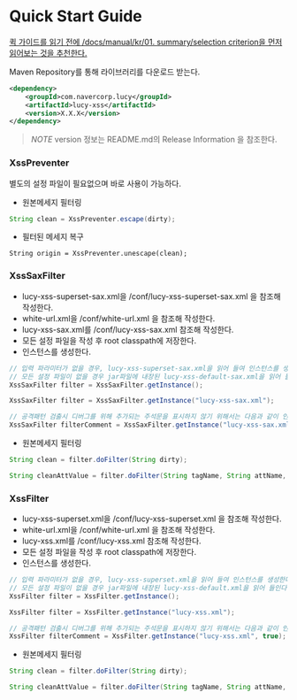# Quick Start Guide

[퀵 가이드를 읽기 전에 /docs/manual/kr/01. summary/selection criterion을 먼저 읽어보는 것을 추천한다.](https://github.com/naver/lucy-xss-filter/blob/master/docs/manual/kr/01.%20summary/1.3%20selection%20criterion.md)

Maven Repository를 통해 라이브러리를 다운로드 받는다. 
```xml
<dependency>
	<groupId>com.navercorp.lucy</groupId>
	<artifactId>lucy-xss</artifactId>
	<version>X.X.X</version>      
</dependency>
```

> _NOTE_ version 정보는 README.md의 Release Information 을 참조한다.


### XssPreventer

별도의 설정 파일이 필요없으며 바로 사용이 가능하다. 

-  원본메세지 필터링 
```JAVA
String clean = XssPreventer.escape(dirty);
```

- 필터된 메세지 복구
```
String origin = XssPreventer.unescape(clean);
```

### XssSaxFilter

- lucy-xss-superset-sax.xml을 /conf/lucy-xss-superset-sax.xml 을 참조해 작성한다. 
- white-url.xml을 /conf/white-url.xml 을 참조해 작성한다. 
- lucy-xss-sax.xml를 /conf/lucy-xss-sax.xml 참조해 작성한다. 
- 모든 설정 파일을 작성 후 root classpath에 저장한다. 
- 인스턴스를 생성한다.

```JAVA
// 입력 파라미터가 없을 경우, lucy-xss-superset-sax.xml을 읽어 들여 인스턴스를 생성한다.
// 모든 설정 파일이 없을 경우 jar파일에 내장된 lucy-xss-default-sax.xml을 읽어 들인다.
XssSaxFilter filter = XssSaxFilter.getInstance();
```

```JAVA
XssSaxFilter filter = XssSaxFilter.getInstance("lucy-xss-sax.xml");
```

```JAVA
// 공격패턴 검출시 디버그를 위해 추가되는 주석문을 표시하지 않기 위해서는 다음과 같이 인스턴스를 생성한다.
XssSaxFilter filterComment = XssSaxFilter.getInstance("lucy-xss-sax.xml", true);
```

-  원본메세지 필터링 
```JAVA
String clean = filter.doFilter(String dirty);
```

```JAVA
String cleanAttValue = filter.doFilter(String tagName, String attName, String dirtyAttValue);
```

### XssFilter

- lucy-xss-superset.xml을 /conf/lucy-xss-superset.xml 을 참조해 작성한다. 
- white-url.xml을 /conf/white-url.xml 을 참조해 작성한다. 
- lucy-xss.xml를 /conf/lucy-xss.xml 참조해 작성한다. 
- 모든 설정 파일을 작성 후 root classpath에 저장한다. 
- 인스턴스를 생성한다.

```JAVA
// 입력 파라미터가 없을 경우, lucy-xss-superset.xml을 읽어 들여 인스턴스를 생성한다.
// 모든 설정 파일이 없을 경우 jar파일에 내장된 lucy-xss-default.xml을 읽어 들인다.
XssFilter filter = XssFilter.getInstance();
```

```JAVA
XssFilter filter = XssFilter.getInstance("lucy-xss.xml");
```

```JAVA
// 공격패턴 검출시 디버그를 위해 추가되는 주석문을 표시하지 않기 위해서는 다음과 같이 인스턴스를 생성한다.
XssFilter filterComment = XssFilter.getInstance("lucy-xss.xml", true);
```

-  원본메세지 필터링 
```JAVA
String clean = filter.doFilter(String dirty);
```

```JAVA
String cleanAttValue = filter.doFilter(String tagName, String attName, String dirtyAttValue);
```
